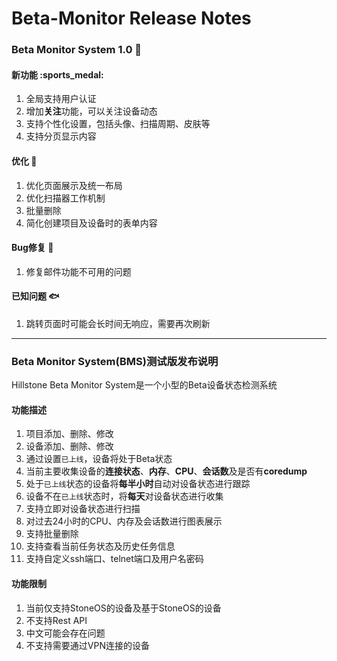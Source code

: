 # Beta-Monitor Release Notes


### Beta Monitor System 1.0 :pig:

#### 新功能 :sports\_medal: 

1. 全局支持用户认证 
2. 增加**关注**功能，可以关注设备动态
3. 支持个性化设置，包括头像、扫描周期、皮肤等
4. 支持分页显示内容

#### 优化 :rocket: 

1. 优化页面展示及统一布局
2. 优化扫描器工作机制
3. 批量删除
4. 简化创建项目及设备时的表单内容

#### Bug修复 :bug:

1. 修复邮件功能不可用的问题

#### 已知问题 :fish:

1. 跳转页面时可能会长时间无响应，需要再次刷新

---

### Beta Monitor System(BMS)测试版发布说明

Hillstone Beta Monitor System是一个小型的Beta设备状态检测系统

#### 功能描述

1. 项目添加、删除、修改
2. 设备添加、删除、修改
3. 通过设置`已上线`，设备将处于Beta状态
4. 当前主要收集设备的**连接状态**、**内存**、**CPU**、**会话数**及是否有**coredump**
5. 处于`已上线`状态的设备将**每半小时**自动对设备状态进行跟踪
6. 设备不在`已上线`状态时，将**每天**对设备状态进行收集
7. 支持立即对设备状态进行扫描
8. 对过去24小时的CPU、内存及会话数进行图表展示
9. 支持批量删除
10. 支持查看当前任务状态及历史任务信息
11. 支持自定义ssh端口、telnet端口及用户名密码

#### 功能限制

1. 当前仅支持StoneOS的设备及基于StoneOS的设备
2. 不支持Rest API
3. 中文可能会存在问题
4. 不支持需要通过VPN连接的设备